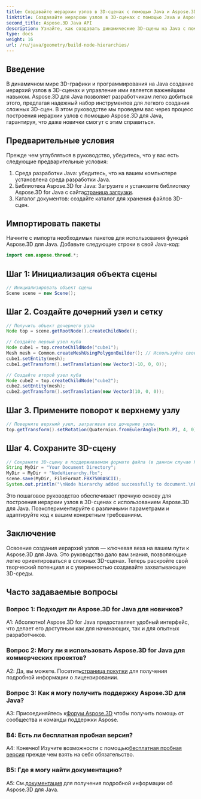 ```yaml
---
title: Создавайте иерархии узлов в 3D-сценах с помощью Java и Aspose.3D
linktitle: Создавайте иерархии узлов в 3D-сценах с помощью Java и Aspose.3D
second_title: Aspose.3D Java API
description: Узнайте, как создавать динамические 3D-сцены на Java с помощью Aspose.3D. Легко создавайте иерархии узлов и улучшайте свою игру с 3D-графикой.
type: docs
weight: 16
url: /ru/java/geometry/build-node-hierarchies/
---
```

## Введение

В динамичном мире 3D-графики и программирования на Java создание иерархий узлов в 3D-сценах и управление ими является важнейшим навыком. Aspose.3D для Java позволяет разработчикам легко добиться этого, предлагая надежный набор инструментов для легкого создания сложных 3D-сцен. В этом руководстве мы проведем вас через процесс построения иерархии узлов с помощью Aspose.3D для Java, гарантируя, что даже новички смогут с этим справиться.

## Предварительные условия

Прежде чем углубляться в руководство, убедитесь, что у вас есть следующие предварительные условия:

1. Среда разработки Java: убедитесь, что на вашем компьютере установлена среда разработки Java.
2.  Библиотека Aspose.3D for Java: Загрузите и установите библиотеку Aspose.3D for Java с сайта[страница загрузки](https://releases.aspose.com/3d/java/).
3. Каталог документов: создайте каталог для хранения файлов 3D-сцен.

## Импортировать пакеты

Начните с импорта необходимых пакетов для использования функций Aspose.3D для Java. Добавьте следующие строки в свой Java-код:

```java
import com.aspose.threed.*;

```

## Шаг 1: Инициализация объекта сцены

```java
// Инициализировать объект сцены
Scene scene = new Scene();
```

## Шаг 2. Создайте дочерний узел и сетку

```java
// Получить объект дочернего узла
Node top = scene.getRootNode().createChildNode();

// Создайте первый узел куба
Node cube1 = top.createChildNode("cube1");
Mesh mesh = Common.createMeshUsingPolygonBuilder(); // Используйте свой метод создания сетки
cube1.setEntity(mesh);
cube1.getTransform().setTranslation(new Vector3(-10, 0, 0));

// Создайте второй узел куба
Node cube2 = top.createChildNode("cube2");
cube2.setEntity(mesh);
cube2.getTransform().setTranslation(new Vector3(10, 0, 0));
```

## Шаг 3. Примените поворот к верхнему узлу

```java
// Поверните верхний узел, затрагивая все дочерние узлы.
top.getTransform().setRotation(Quaternion.fromEulerAngle(Math.PI, 4, 0));
```

## Шаг 4. Сохраните 3D-сцену

```java
// Сохраните 3D-сцену в поддерживаемом формате файла (в данном случае FBX).
String MyDir = "Your Document Directory";
MyDir = MyDir + "NodeHierarchy.fbx";
scene.save(MyDir, FileFormat.FBX7500ASCII);
System.out.println("\nNode hierarchy added successfully to document.\nFile saved at " + MyDir);
```

Это пошаговое руководство обеспечивает прочную основу для построения иерархии узлов в 3D-сценах с использованием Aspose.3D для Java. Поэкспериментируйте с различными параметрами и адаптируйте код к вашим конкретным требованиям.

## Заключение

Освоение создания иерархий узлов — ключевая веха на вашем пути к Aspose.3D для Java. Это руководство дало вам знания, позволяющие легко ориентироваться в сложных 3D-сценах. Теперь раскройте свой творческий потенциал и с уверенностью создавайте захватывающие 3D-среды.

## Часто задаваемые вопросы

### Вопрос 1: Подходит ли Aspose.3D for Java для новичков?

А1: Абсолютно! Aspose.3D for Java предоставляет удобный интерфейс, что делает его доступным как для начинающих, так и для опытных разработчиков.

### Вопрос 2: Могу ли я использовать Aspose.3D for Java для коммерческих проектов?

 А2: Да, вы можете. Посетить[страница покупки](https://purchase.aspose.com/buy) для получения подробной информации о лицензировании.

### Вопрос 3: Как я могу получить поддержку Aspose.3D для Java?

 А3: Присоединяйтесь к[Форум Aspose.3D](https://forum.aspose.com/c/3d/18) чтобы получить помощь от сообщества и команды поддержки Aspose.

### В4: Есть ли бесплатная пробная версия?

 А4: Конечно! Изучите возможности с помощью[бесплатная пробная версия](https://releases.aspose.com/) прежде чем взять на себя обязательство.

### В5: Где я могу найти документацию?

 A5: См.[документация](https://reference.aspose.com/3d/java/) для получения подробной информации об Aspose.3D для Java.